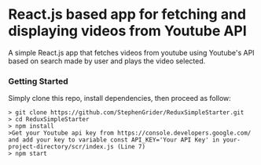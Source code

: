 # React.js based app for fetching and displaying videos from Youtube API

A simple React.js app that fetches videos from youtube using Youtube's API based on search made by user and plays the video selected.

### Getting Started



Simply clone this repo, install dependencies, then proceed as follow:

```
> git clone https://github.com/StephenGrider/ReduxSimpleStarter.git
> cd ReduxSimpleStarter
> npm install
>Get your Youtube api key from https://console.developers.google.com/ and add your key to variable const API_KEY='Your API Key' in your-project-directory/scr/index.js (Line 7)
> npm start
```


